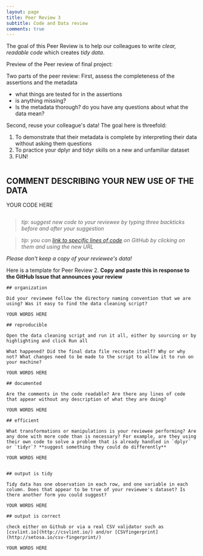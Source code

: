 ```yaml
---
layout: page
title: Peer Review 3
subtitle: Code and Data review
comments: true
---
```


The goal of this Peer Review is to help our colleagues to write *clear, readable code* which creates *tidy data*.

Preview of the Peer review of final project:

Two parts of the peer review: First, assess the completeness of the assertions and the metadata

* what things are tested for in the assertions
* is anything missing? 
* Is the metadata thorough? do you have any questions about what the data mean?

Second, reuse your colleague's data! The goal here is threefold:

1. To demonstrate that their metadata is complete by interpreting their data without asking them questions 
2. To practice your dplyr and tidyr skills on a new and unfamiliar dataset
3. FUN! 

```
 ```
 ## COMMENT DESCRIBING YOUR NEW USE OF THE DATA
 YOUR CODE HERE
 ```
```



> _tip: suggest new code to your reviewee by typing three backticks before and after your suggestion_

> _tip: you can [link to specific lines of code](http://stackoverflow.com/questions/23821235/how-to-link-to-specific-line-number-on-github) on GitHub by clicking on them and using the new URL_


*Please don't keep a copy of your reviewee's data!*


Here is a template for Peer Review 2. **Copy and paste this in response to the GitHub Issue that announces your review**

```
## organization

Did your reviewee follow the directory naming convention that we are using? Was it easy to find the data cleaning script?

YOUR WORDS HERE

## reproducible

Open the data cleaning script and run it all, either by sourcing or by highlighting and click Run all

What happened? Did the final data file recreate itself? Why or why not? What changes need to be made to the script to allow it to run on your machine?

YOUR WORDS HERE

## documented

Are the comments in the code readable? Are there any lines of code that appear without any description of what they are doing?

YOUR WORDS HERE

## efficient

What transformations or manipulations is your reviewee performing? Are any done with more code than is necessary? For example, are they using their own code to solve a problem that is already handled in `dplyr` or `tidyr`? **suggest something they could do differently**

YOUR WORDS HERE


## output is tidy

Tidy data has one observation in each row, and one variable in each column. Does that appear to be true of your reviewee's dataset? Is there another form you could suggest?

YOUR WORDS HERE

## output is correct

check either on Github or via a real CSV validator such as [csvlint.io](http://csvlint.io/) and/or [CSVfingerprint](http://setosa.io/csv-fingerprint/)

YOUR WORDS HERE

```

